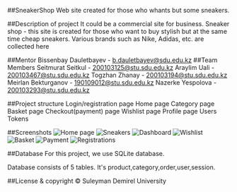 ##SneakerShop
Web site created for those who whants but some sneakers.

##Description of project
It could be a commercial site for business.
Sneaker shop - this site is created for those who want to buy stylish but at the same time cheap sneakers. Various brands such as Nike, Adidas, etc. are collected here

##Mentor
Bissenbay Dauletbayev - b.dauletbayev@sdu.edu.kz
##Team Members
Seitmurat Seitkul - 200103125@stu.sdu.edu.kz
Araylim Uali - 200103467@stu.sdu.edu.kz
Togzhan Zhanay - 200103194@stu.sdu.edu.kz
Meirlan Bekturganov - 190109012@stu.sdu.edu.kz
Nazerke Yespolova - 200103293@stu.sdu.edu.kz

##Project structure
Login/registration page
Home page
Category page
Basket page
Checkout(payment) page
Wishlist page
Profile page
Users
Tokens

##Screenshots
![Home page](https://user-images.githubusercontent.com/90910992/166883071-4c33afb9-af3e-4b2f-8a01-2cdb577148a9.png)
![Sneakers](https://user-images.githubusercontent.com/90910992/166883153-b6ed9887-cc99-431d-b5b6-1c4bc671e616.png)
![Dashboard](https://user-images.githubusercontent.com/90910992/166883166-2e714520-ecd6-4832-bea5-5cd54df1b01e.png)
![Wishlist](https://user-images.githubusercontent.com/90910992/166883170-26626e93-8ffe-4ae5-b2ea-22389c32cc36.png)
![Basket](https://user-images.githubusercontent.com/90910992/166883180-eb59f9f4-c51c-410b-8b20-ae23533d16c0.png)
![Payment](https://user-images.githubusercontent.com/90910992/166883184-b3a74bf8-e612-4415-919e-03a5b83344e5.png)
![Registrations](https://user-images.githubusercontent.com/90910992/166883193-702b2c86-88cd-4f2e-8e06-36d1db8b06fc.png)

##Database
For this project, we use SQLite database.

Database consists of 5 tables. It's product,category,order,user,session.


##License & copyright
© Suleyman Demirel University
